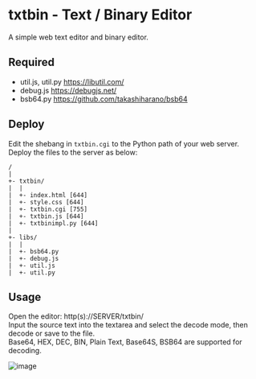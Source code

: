 # txtbin - Text / Binary Editor
A simple web text editor and binary editor.

## Required
- util.js, util.py https://libutil.com/
- debug.js https://debugjs.net/
- bsb64.py https://github.com/takashiharano/bsb64

## Deploy
Edit the shebang in `txtbin.cgi` to the Python path of your web server.  
Deploy the files to the server as below:
```
/
|
+- txtbin/
|  |
|  +- index.html [644]
|  +- style.css [644]
|  +- txtbin.cgi [755]
|  +- txtbin.js [644]
|  +- txtbinimpl.py [644]
|
+- libs/
|  |
|  +- bsb64.py
|  +- debug.js
|  +- util.js
|  +- util.py
```

## Usage
Open the editor: http(s)://SERVER/txtbin/  
Input the source text into the textarea and select the decode mode, then decode or save to the file.  
Base64, HEX, DEC, BIN, Plain Text, Base64S, BSB64 are supported for decoding.

![image](https://github.com/user-attachments/assets/8389801b-ac49-4c8f-9ea6-8998054f3e20)
